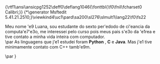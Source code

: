 {\rtf1\ansi\ansicpg1252\deff0\deflang1046{\fonttbl{\f0\fnil\fcharset0 Calibri;}}
{\*\generator Msftedit 5.41.21.2510;}\viewkind4\uc1\pard\sa200\sl276\slmult1\lang22\f0\fs22 <p>Meu nome \'e9 Luana, sou estudante do sexto per\'edodo de ci\'eancia da computa\'e7\'e3o, me interessei pelo curso pois meus pais s\'e3o da \'e1rea e tive contato a minha vida inteira com computador.<br />\par
 As linguagens que j\'e1 estudei foram  **Python** , **C** e **Java**. Mas j\'e1 tive minimamente contato com C++ tamb\'e9m. </p>\par
}
 